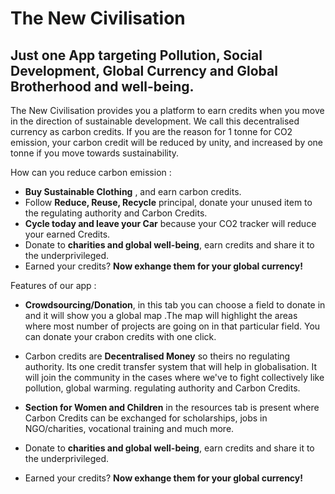 # The New Civilisation

## Just one App targeting Pollution, Social Development, Global Currency and Global Brotherhood and well-being.

The New Civilisation provides you a platform to earn credits when you move in the direction
of sustainable development. We call this decentralised currency as carbon credits. If you are
the reason for 1 tonne for CO2 emission, your carbon credit will be reduced by unity, and
increased by one tonne if you move towards sustainability.

How can you reduce carbon emission :

- **Buy Sustainable Clothing** , and earn carbon credits.
- Follow **Reduce, Reuse, Recycle** principal, donate your unused item to the
  regulating authority and Carbon Credits.
- **Cycle today and leave your Car** because your CO2 tracker will reduce your
  earned Credits.
- Donate to **charities and global well-being**, earn credits and share it to the underprivileged.
- Earned your credits? **Now exhange them for your global currency!**

Features of our app :

- **Crowdsourcing/Donation**, in this tab you can choose a field to donate in and it will show you a global map
  .The map will highlight the areas where most number of projects are going on in that particular field. You can donate your crabon credits with one click.

- Carbon credits are **Decentralised Money** so theirs no regulating authority. Its one credit transfer system that will help in
  globalisation. It will join the community in the cases where we've to fight collectively like pollution, global warming.
  regulating authority and Carbon Credits.

- **Section for Women and Children** in the resources tab is present where Carbon Credits can be exchanged for scholarships,
  jobs in NGO/charities, vocational training and much more.

- Donate to **charities and global well-being**, earn credits and share it to the underprivileged.
- Earned your credits? **Now exhange them for your global currency!**
